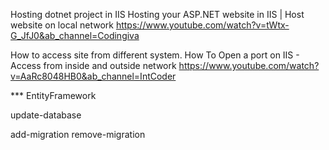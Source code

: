 Hosting dotnet project in IIS
Hosting your ASP.NET website in IIS | Host website on local network
https://www.youtube.com/watch?v=tWtx-G_JfJ0&ab_channel=Codingiva


How to access site from different system.
How To Open a port on IIS - Access from inside and outside network
https://www.youtube.com/watch?v=AaRc8048HB0&ab_channel=IntCoder


*** EntityFramework

update-database

add-migration
remove-migration